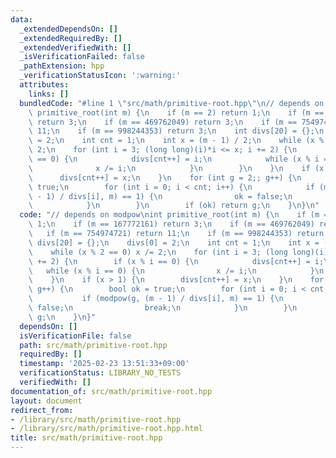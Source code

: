 ```yaml
---
data:
  _extendedDependsOn: []
  _extendedRequiredBy: []
  _extendedVerifiedWith: []
  _isVerificationFailed: false
  _pathExtension: hpp
  _verificationStatusIcon: ':warning:'
  attributes:
    links: []
  bundledCode: "#line 1 \"src/math/primitive-root.hpp\"\n// depends on modpow\nint\
    \ primitive_root(int m) {\n    if (m == 2) return 1;\n    if (m == 167772161)\
    \ return 3;\n    if (m == 469762049) return 3;\n    if (m == 754974721) return\
    \ 11;\n    if (m == 998244353) return 3;\n    int divs[20] = {};\n    divs[0]\
    \ = 2;\n    int cnt = 1;\n    int x = (m - 1) / 2;\n    while (x % 2 == 0) x /=\
    \ 2;\n    for (int i = 3; (long long)(i)*i <= x; i += 2) {\n        if (x % i\
    \ == 0) {\n            divs[cnt++] = i;\n            while (x % i == 0) {\n  \
    \              x /= i;\n            }\n        }\n    }\n    if (x > 1) {\n  \
    \      divs[cnt++] = x;\n    }\n    for (int g = 2;; g++) {\n        bool ok =\
    \ true;\n        for (int i = 0; i < cnt; i++) {\n            if (modpow(g, (m\
    \ - 1) / divs[i], m) == 1) {\n                ok = false;\n                break;\n\
    \            }\n        }\n        if (ok) return g;\n    }\n}\n"
  code: "// depends on modpow\nint primitive_root(int m) {\n    if (m == 2) return\
    \ 1;\n    if (m == 167772161) return 3;\n    if (m == 469762049) return 3;\n \
    \   if (m == 754974721) return 11;\n    if (m == 998244353) return 3;\n    int\
    \ divs[20] = {};\n    divs[0] = 2;\n    int cnt = 1;\n    int x = (m - 1) / 2;\n\
    \    while (x % 2 == 0) x /= 2;\n    for (int i = 3; (long long)(i)*i <= x; i\
    \ += 2) {\n        if (x % i == 0) {\n            divs[cnt++] = i;\n         \
    \   while (x % i == 0) {\n                x /= i;\n            }\n        }\n\
    \    }\n    if (x > 1) {\n        divs[cnt++] = x;\n    }\n    for (int g = 2;;\
    \ g++) {\n        bool ok = true;\n        for (int i = 0; i < cnt; i++) {\n \
    \           if (modpow(g, (m - 1) / divs[i], m) == 1) {\n                ok =\
    \ false;\n                break;\n            }\n        }\n        if (ok) return\
    \ g;\n    }\n}"
  dependsOn: []
  isVerificationFile: false
  path: src/math/primitive-root.hpp
  requiredBy: []
  timestamp: '2025-02-23 13:51:33+09:00'
  verificationStatus: LIBRARY_NO_TESTS
  verifiedWith: []
documentation_of: src/math/primitive-root.hpp
layout: document
redirect_from:
- /library/src/math/primitive-root.hpp
- /library/src/math/primitive-root.hpp.html
title: src/math/primitive-root.hpp
---
```

